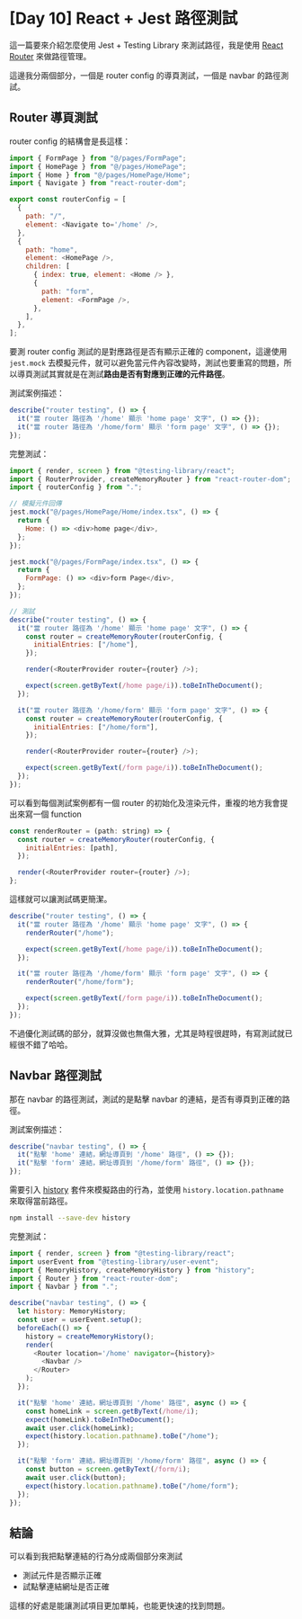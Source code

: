 # [Day 10] React + Jest 路徑測試

這一篇要來介紹怎麼使用 Jest + Testing Library 來測試路徑，我是使用 [React Router](https://reactrouter.com/en/6.16.0) 來做路徑管理。

這邊我分兩個部分，一個是 router config 的導頁測試，一個是 navbar 的路徑測試。

## Router 導頁測試

router config 的結構會是長這樣：

```js
import { FormPage } from "@/pages/FormPage";
import { HomePage } from "@/pages/HomePage";
import { Home } from "@/pages/HomePage/Home";
import { Navigate } from "react-router-dom";

export const routerConfig = [
  {
    path: "/",
    element: <Navigate to='/home' />,
  },
  {
    path: "home",
    element: <HomePage />,
    children: [
      { index: true, element: <Home /> },
      {
        path: "form",
        element: <FormPage />,
      },
    ],
  },
];
```

要測 router config 測試的是對應路徑是否有顯示正確的 component，這邊使用 `jest.mock` 去模擬元件，就可以避免當元件內容改變時，測試也要重寫的問題，所以導頁測試其實就是在測試**路由是否有對應到正確的元件路徑**。

測試案例描述：

```js
describe("router testing", () => {
  it("當 router 路徑為 '/home' 顯示 'home page' 文字", () => {});
  it("當 router 路徑為 '/home/form' 顯示 'form page' 文字", () => {});
});
```

完整測試：

```js
import { render, screen } from "@testing-library/react";
import { RouterProvider, createMemoryRouter } from "react-router-dom";
import { routerConfig } from ".";

// 模擬元件回傳
jest.mock("@/pages/HomePage/Home/index.tsx", () => {
  return {
    Home: () => <div>home page</div>,
  };
});

jest.mock("@/pages/FormPage/index.tsx", () => {
  return {
    FormPage: () => <div>form Page</div>,
  };
});

// 測試
describe("router testing", () => {
  it("當 router 路徑為 '/home' 顯示 'home page' 文字", () => {
    const router = createMemoryRouter(routerConfig, {
      initialEntries: ["/home"],
    });

    render(<RouterProvider router={router} />);

    expect(screen.getByText(/home page/i)).toBeInTheDocument();
  });

  it("當 router 路徑為 '/home/form' 顯示 'form page' 文字", () => {
    const router = createMemoryRouter(routerConfig, {
      initialEntries: ["/home/form"],
    });

    render(<RouterProvider router={router} />);

    expect(screen.getByText(/form page/i)).toBeInTheDocument();
  });
});
```

可以看到每個測試案例都有一個 router 的初始化及渲染元件，重複的地方我會提出來寫一個 function

```js
const renderRouter = (path: string) => {
  const router = createMemoryRouter(routerConfig, {
    initialEntries: [path],
  });

  render(<RouterProvider router={router} />);
};
```

這樣就可以讓測試碼更簡潔。

```js
describe("router testing", () => {
  it("當 router 路徑為 '/home' 顯示 'home page' 文字", () => {
    renderRouter("/home");

    expect(screen.getByText(/home page/i)).toBeInTheDocument();
  });

  it("當 router 路徑為 '/home/form' 顯示 'form page' 文字", () => {
    renderRouter("/home/form");

    expect(screen.getByText(/form page/i)).toBeInTheDocument();
  });
});
```

不過優化測試碼的部分，就算沒做也無傷大雅，尤其是時程很趕時，有寫測試就已經很不錯了哈哈。

## Navbar 路徑測試

那在 navbar 的路徑測試，測試的是點擊 navbar 的連結，是否有導頁到正確的路徑。

測試案例描述：

```js
describe("navbar testing", () => {
  it("點擊 'home' 連結，網址導頁到 '/home' 路徑", () => {});
  it("點擊 'form' 連結，網址導頁到 '/home/form' 路徑", () => {});
});
```

需要引入 [history](https://www.npmjs.com/package/history) 套件來模擬路由的行為，並使用 `history.location.pathname` 來取得當前路徑。

```bash
npm install --save-dev history
```

完整測試：

```js
import { render, screen } from "@testing-library/react";
import userEvent from "@testing-library/user-event";
import { MemoryHistory, createMemoryHistory } from "history";
import { Router } from "react-router-dom";
import { Navbar } from ".";

describe("navbar testing", () => {
  let history: MemoryHistory;
  const user = userEvent.setup();
  beforeEach(() => {
    history = createMemoryHistory();
    render(
      <Router location='/home' navigator={history}>
        <Navbar />
      </Router>
    );
  });

  it("點擊 'home' 連結，網址導頁到 '/home' 路徑", async () => {
    const homeLink = screen.getByText(/home/i);
    expect(homeLink).toBeInTheDocument();
    await user.click(homeLink);
    expect(history.location.pathname).toBe("/home");
  });

  it("點擊 'form' 連結，網址導頁到 '/home/form' 路徑", async () => {
    const button = screen.getByText(/form/i);
    await user.click(button);
    expect(history.location.pathname).toBe("/home/form");
  });
});
```

## 結論

可以看到我把點擊連結的行為分成兩個部分來測試

- 測試元件是否顯示正確
- 試點擊連結網址是否正確

這樣的好處是能讓測試項目更加單純，也能更快速的找到問題。

